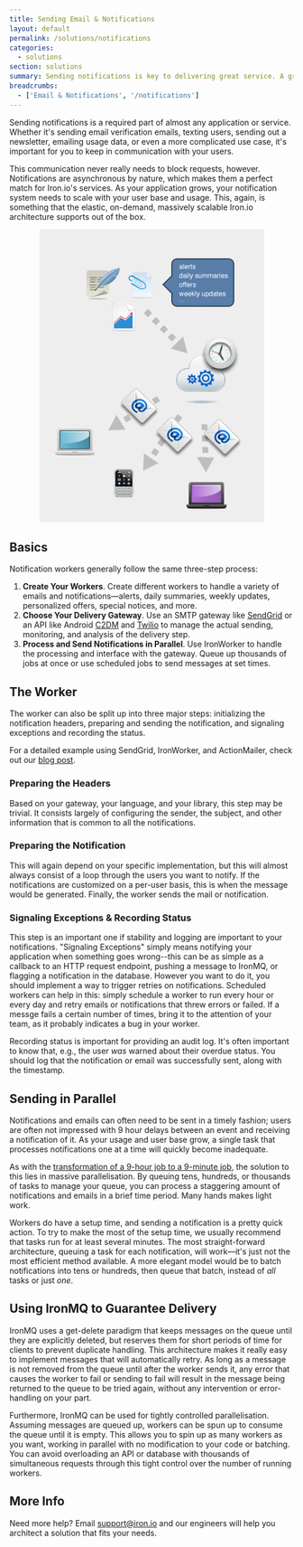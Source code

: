 ```yaml
---
title: Sending Email & Notifications
layout: default
permalink: /solutions/notifications
categories:
  - solutions
section: solutions
summary: Sending notifications is key to delivering great service. A growing user base means distributing the effort and shrinking the time it takes to get emails and messages to your users.
breadcrumbs:
  - ['Email & Notifications', '/notifications']
---
```


Sending notifications is a required part of almost any application or service.
Whether it's sending email verification emails, texting users, sending out a
newsletter, emailing usage data, or even a more complicated use case, it's
important for you to keep in communication with your users.

This communication never really needs to block requests, however. Notifications
are asynchronous by nature, which makes them a perfect match for Iron.io's
services. As your application grows, your notification system needs to scale
with your user base and usage. This, again, is something that the elastic,
on-demand, massively scalable Iron.io architecture supports out of the box.

<p style="text-align: center;">
<img src="/images/notifications.png" alt="Notifications diagram" />
</p>

## Basics

Notification workers generally follow the same three-step process:

1. **Create Your Workers**. Create different workers to handle a variety of
   emails and notifications&mdash;alerts, daily summaries, weekly updates,
   personalized offers, special notices, and more.
2. **Choose Your Delivery Gateway**. Use an SMTP gateway like
   [SendGrid](http://www.sendgrid.com) or an API like Android [C2DM](http://developers.google.com/android/c2dm)
   and [Twilio](http://www.twilio.com) to manage the actual sending,
   monitoring, and analysis of the delivery step.
3. **Process and Send Notifications in Parallel**. Use IronWorker to handle the
   processing and interface with the gateway. Queue up thousands of jobs
   at once or use scheduled jobs to send messages at set times.

## The Worker

The worker can also be split up into three major steps: initializing the
notification headers, preparing and sending the notification, and signaling
exceptions and recording the status.

For a detailed example using SendGrid, IronWorker, and ActionMailer, check
out our [blog post](http://blog.iron.io/2012/06/powerful-email-infrastructure-with.html).

### Preparing the Headers

Based on your gateway, your language, and your library, this step may be
trivial. It consists largely of configuring the sender, the subject, and
other information that is common to all the notifications.

### Preparing the Notification

This will again depend on your specific implementation, but this will almost
always consist of a loop through the users you want to notify. If the notifications
are customized on a per-user basis, this is when the message would be generated.
Finally, the worker sends the mail or notification.

### Signaling Exceptions & Recording Status

This step is an important one if stability and logging are important to your
notifications. "Signaling Exceptions" simply means notifying your application
when something goes wrong--this can be as simple as a callback to an HTTP request
endpoint, pushing a message to IronMQ, or flagging a notification in the database.
However you want to do it, you should implement a way to trigger retries on
notifications. Scheduled workers can help in this: simply schedule a worker to
run every hour or every day and retry emails or notifications that threw errors
or failed. If a messge fails a certain number of times, bring it to the attention
of your team, as it probably indicates a bug in your worker.

Recording status is important for providing an audit log. It's often important
to know that, e.g., the user *was* warned about their overdue status. You
should log that the notification or email was successfully sent, along with
the timestamp.

## Sending in Parallel

Notifications and emails can often need to be sent in a timely fashion; users
are often not impressed with 9 hour delays between an event and receiving a
notification of it. As your usage and user base grow, a single task that
processes notifications one at a time will quickly become inadequate.

As with the [transformation of a 9-hour job to a 9-minute job](http://blog.iron.io/2012/03/how-to-reduce-9-hour-job-into-10-minute.html),
the solution to this lies in massive parallelisation. By queuing tens, hundreds,
or thousands of tasks to manage your queue, you can process a staggering
amount of notifications and emails in a brief time period. Many hands makes
light work.

Workers do have a setup time, and sending a notification is a pretty quick
action. To try to make the most of the setup time, we usually recommend that
tasks run for at least several minutes. The most straight-forward architecture,
queuing a task for each notification, will work&mdash;it's just not the most
efficient method available. A more elegant model would be to batch notifications
into tens or hundreds, then queue that batch, instead of *all* tasks or just *one*.

## Using IronMQ to Guarantee Delivery

IronMQ uses a get-delete paradigm that keeps messages on the queue until they
are explicitly deleted, but reserves them for short periods of time for clients
to prevent duplicate handling. This architecture makes it really easy to implement
messages that will automatically retry. As long as a message is not removed from
the queue until after the worker sends it, any error that causes the worker to fail
or sending to fail will result in the message being returned to the queue to be
tried again, without any intervention or error-handling on your part.

Furthermore, IronMQ can be used for tightly controlled parallelisation.
Assuming messages are queued up, workers can be spun up to consume the queue
until it is empty. This allows you to spin up as many workers as you want,
working in parallel with no modification to your code or batching. You can
avoid overloading an API or database with thousands of simultaneous requests
through this tight control over the number of running workers.

## More Info

Need more help? Email [support@iron.io](mailto:support@iron.io) and our
engineers will help you architect a solution that fits your needs.
